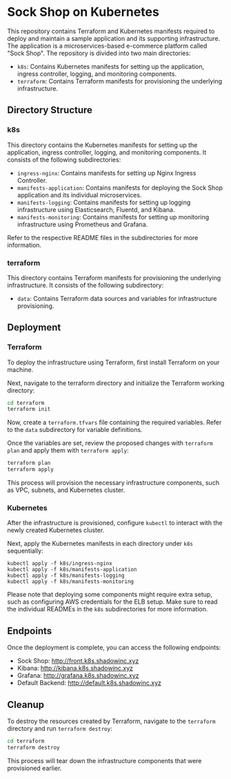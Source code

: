 # Sock Shop on Kubernetes
This repository contains Terraform and Kubernetes manifests required to deploy and maintain a sample application and its supporting infrastructure. The application is a microservices-based e-commerce platform called "Sock Shop". The repository is divided into two main directories:

- `k8s`: Contains Kubernetes manifests for setting up the application, ingress controller, logging, and monitoring components.
- `terraform`: Contains Terraform manifests for provisioning the underlying infrastructure.

## Directory Structure

### k8s
This directory contains the Kubernetes manifests for setting up the application, ingress controller, logging, and monitoring components. It consists of the following subdirectories:

- `ingress-nginx`: Contains manifests for setting up Nginx Ingress Controller.
- `manifests-application`: Contains manifests for deploying the Sock Shop application and its individual microservices.
- `manifests-logging`: Contains manifests for setting up logging infrastructure using Elasticsearch, Fluentd, and Kibana.
- `manifests-monitoring`: Contains manifests for setting up monitoring infrastructure using Prometheus and Grafana.

Refer to the respective README files in the subdirectories for more information.

### terraform
This directory contains Terraform manifests for provisioning the underlying infrastructure. It consists of the following subdirectory:

- `data`: Contains Terraform data sources and variables for infrastructure provisioning.

## Deployment

### Terraform
To deploy the infrastructure using Terraform, first install Terraform on your machine.

Next, navigate to the terraform directory and initialize the Terraform working directory:
```bash
cd terraform
terraform init
```

Now, create a `terraform.tfvars` file containing the required variables. Refer to the `data` subdirectory for variable definitions.

Once the variables are set, review the proposed changes with `terraform plan` and apply them with `terraform apply`:
```bash
terraform plan
terraform apply
```

This process will provision the necessary infrastructure components, such as VPC, subnets, and Kubernetes cluster.

### Kubernetes
After the infrastructure is provisioned, configure `kubectl` to interact with the newly created Kubernetes cluster.

Next, apply the Kubernetes manifests in each directory under `k8s` sequentially:
```
kubectl apply -f k8s/ingress-nginx
kubectl apply -f k8s/manifests-application
kubectl apply -f k8s/manifests-logging
kubectl apply -f k8s/manifests-monitoring
```

Please note that deploying some components might require extra setup, such as configuring AWS credentials for the ELB setup. Make sure to read the individual READMEs in the `k8s` subdirectories for more information.

## Endpoints
Once the deployment is complete, you can access the following endpoints:
- Sock Shop: http://front.k8s.shadowinc.xyz
- Kibana: http://kibana.k8s.shadowinc.xyz
- Grafana: http://grafana.k8s.shadowinc.xyz
- Default Backend: http://default.k8s.shadowinc.xyz

## Cleanup
To destroy the resources created by Terraform, navigate to the `terraform` directory and run `terraform destroy`:
```bash
cd terraform
terraform destroy
```
This process will tear down the infrastructure components that were provisioned earlier.